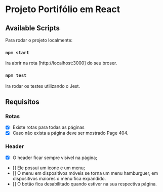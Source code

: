 # Projeto Portifólio em React

## Available Scripts

Para rodar o projeto localmente:

### `npm start`
Ira abrir na rota [http://localhost:3000] do seu broser.



### `npm test`

Ira rodar os testes utilizando o Jest.

## Requisitos

### Rotas
- [x] Existe rotas para todas as páginas
- [x] Caso não exista a página deve ser mostrado Page 404.

### Header
- [x] O header ficar sempre visivel na página;
- [] Ele possui um icone e um menu;
- [] O menu em dispositivos móveis se torna um menu hamburguer, em dispositivos maiores o menu fica expandido.
- [] O botão fica desabilitado quando estiver na sua respectiva página.